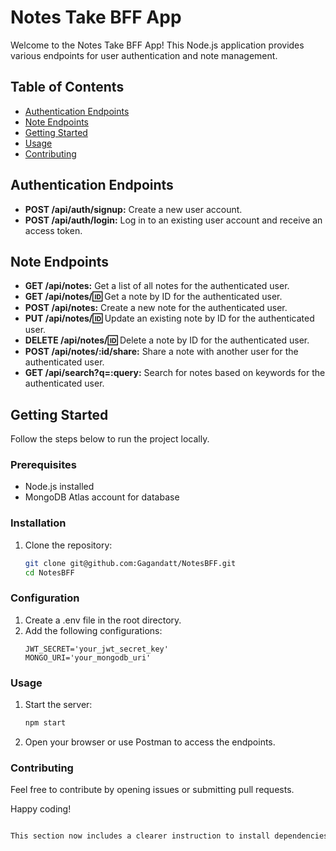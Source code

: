 # Notes Take BFF App

Welcome to the Notes Take BFF App! This Node.js application provides various endpoints for user authentication and note management.

## Table of Contents
- [Authentication Endpoints](#authentication-endpoints)
- [Note Endpoints](#note-endpoints)
- [Getting Started](#getting-started)
- [Usage](#usage)
- [Contributing](#contributing)

## Authentication Endpoints
- **POST /api/auth/signup:** Create a new user account.
- **POST /api/auth/login:** Log in to an existing user account and receive an access token.

## Note Endpoints
- **GET /api/notes:** Get a list of all notes for the authenticated user.
- **GET /api/notes/:id:** Get a note by ID for the authenticated user.
- **POST /api/notes:** Create a new note for the authenticated user.
- **PUT /api/notes/:id:** Update an existing note by ID for the authenticated user.
- **DELETE /api/notes/:id:** Delete a note by ID for the authenticated user.
- **POST /api/notes/:id/share:** Share a note with another user for the authenticated user.
- **GET /api/search?q=:query:** Search for notes based on keywords for the authenticated user.

## Getting Started
Follow the steps below to run the project locally.

### Prerequisites
- Node.js installed
- MongoDB Atlas account for database

### Installation
1. Clone the repository:
   ```bash
   git clone git@github.com:Gagandatt/NotesBFF.git
   cd NotesBFF

### Configuration
1. Create a .env file in the root directory.
2. Add the following configurations:
    ```env
    JWT_SECRET='your_jwt_secret_key'
    MONGO_URI='your_mongodb_uri'

### Usage
1. Start the server:
   ```bash
   npm start

2. Open your browser or use Postman to access the endpoints.

### Contributing

Feel free to contribute by opening issues or submitting pull requests.

Happy coding!

```css

This section now includes a clearer instruction to install dependencies, set up the environment configuration, and start the server.




